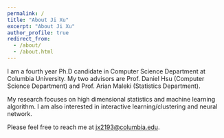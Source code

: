 ```yaml
---
permalink: /
title: "About Ji Xu"
excerpt: "About Ji Xu"
author_profile: true
redirect_from: 
  - /about/
  - /about.html
---
```


I am a fourth year Ph.D candidate in Computer Science Department at Columbia University. My two advisors are Prof. Daniel Hsu (Computer Science Department) and Prof. Arian Maleki (Statistics Department). 

My research focuses on high dimensional statistics and machine learning algorithm. I am also interested in interactive learning/clustering and neural network.

Please feel free to reach me at jx2193@columbia.edu.



